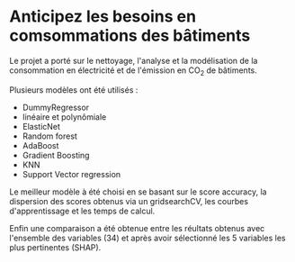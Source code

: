 # Anticipez les besoins en comsommations des bâtiments

Le projet a porté sur le nettoyage, l'analyse et la modélisation de la consommation en électricité et de l'émission en CO<sub>2</sub> de bâtiments.

Plusieurs modèles ont été utilisés :
- DummyRegressor
- linéaire et polynômiale
- ElasticNet
- Random forest
- AdaBoost
- Gradient Boosting
- KNN
- Support Vector regression

Le meilleur modèle à été choisi en se basant sur le score accuracy, la dispersion des scores obtenus via un gridsearchCV, les courbes d'apprentissage et les temps de calcul.

Enfin une comparaison a été obtenue entre les réultats obtenus avec l'ensemble des variables (34) et après avoir sélectionné les 5 variables les plus pertinentes (SHAP).
